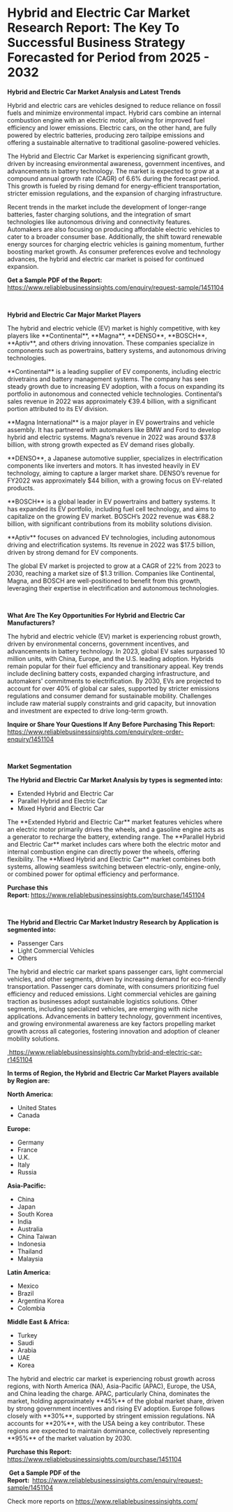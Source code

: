 <p><h1>Hybrid and Electric Car Market Research Report: The Key To Successful Business Strategy Forecasted for Period from 2025 - 2032</h1></p><p><strong>Hybrid and Electric Car Market Analysis and Latest Trends</strong></p>
<p><p>Hybrid and electric cars are vehicles designed to reduce reliance on fossil fuels and minimize environmental impact. Hybrid cars combine an internal combustion engine with an electric motor, allowing for improved fuel efficiency and lower emissions. Electric cars, on the other hand, are fully powered by electric batteries, producing zero tailpipe emissions and offering a sustainable alternative to traditional gasoline-powered vehicles.</p><p>The Hybrid and Electric Car Market is experiencing significant growth, driven by increasing environmental awareness, government incentives, and advancements in battery technology. The market is expected to grow at a compound annual growth rate (CAGR) of 6.6% during the forecast period. This growth is fueled by rising demand for energy-efficient transportation, stricter emission regulations, and the expansion of charging infrastructure.</p><p>Recent trends in the market include the development of longer-range batteries, faster charging solutions, and the integration of smart technologies like autonomous driving and connectivity features. Automakers are also focusing on producing affordable electric vehicles to cater to a broader consumer base. Additionally, the shift toward renewable energy sources for charging electric vehicles is gaining momentum, further boosting market growth. As consumer preferences evolve and technology advances, the hybrid and electric car market is poised for continued expansion.</p></p>
<p><strong>Get a Sample PDF of the Report:&nbsp;</strong> <a href="https://www.reliablebusinessinsights.com/enquiry/request-sample/1451104?utm_campaign=39&utm_medium=2&utm_source=Github&utm_content=ia&utm_term=22012025&utm_id=hybrid-and-electric-car">https://www.reliablebusinessinsights.com/enquiry/request-sample/1451104</a></p>
<p>&nbsp;</p>
<p><strong>Hybrid and Electric Car Major Market Players</strong></p>
<p><p>The hybrid and electric vehicle (EV) market is highly competitive, with key players like **Continental**, **Magna**, **DENSO**, **BOSCH**, **Aptiv**, and others driving innovation. These companies specialize in components such as powertrains, battery systems, and autonomous driving technologies.</p><p>**Continental** is a leading supplier of EV components, including electric drivetrains and battery management systems. The company has seen steady growth due to increasing EV adoption, with a focus on expanding its portfolio in autonomous and connected vehicle technologies. Continental’s sales revenue in 2022 was approximately €39.4 billion, with a significant portion attributed to its EV division.</p><p>**Magna International** is a major player in EV powertrains and vehicle assembly. It has partnered with automakers like BMW and Ford to develop hybrid and electric systems. Magna’s revenue in 2022 was around $37.8 billion, with strong growth expected as EV demand rises globally.</p><p>**DENSO**, a Japanese automotive supplier, specializes in electrification components like inverters and motors. It has invested heavily in EV technology, aiming to capture a larger market share. DENSO’s revenue for FY2022 was approximately $44 billion, with a growing focus on EV-related products.</p><p>**BOSCH** is a global leader in EV powertrains and battery systems. It has expanded its EV portfolio, including fuel cell technology, and aims to capitalize on the growing EV market. BOSCH’s 2022 revenue was €88.2 billion, with significant contributions from its mobility solutions division.</p><p>**Aptiv** focuses on advanced EV technologies, including autonomous driving and electrification systems. Its revenue in 2022 was $17.5 billion, driven by strong demand for EV components.</p><p>The global EV market is projected to grow at a CAGR of 22% from 2023 to 2030, reaching a market size of $1.3 trillion. Companies like Continental, Magna, and BOSCH are well-positioned to benefit from this growth, leveraging their expertise in electrification and autonomous technologies.</p></p>
<p>&nbsp;</p>
<p><strong>What Are The Key Opportunities For Hybrid and Electric Car Manufacturers?</strong></p>
<p><p>The hybrid and electric vehicle (EV) market is experiencing robust growth, driven by environmental concerns, government incentives, and advancements in battery technology. In 2023, global EV sales surpassed 10 million units, with China, Europe, and the U.S. leading adoption. Hybrids remain popular for their fuel efficiency and transitionary appeal. Key trends include declining battery costs, expanded charging infrastructure, and automakers' commitments to electrification. By 2030, EVs are projected to account for over 40% of global car sales, supported by stricter emissions regulations and consumer demand for sustainable mobility. Challenges include raw material supply constraints and grid capacity, but innovation and investment are expected to drive long-term growth.</p></p>
<p><strong>Inquire or Share Your Questions If Any Before Purchasing This Report:</strong> <a href="https://www.reliablebusinessinsights.com/enquiry/pre-order-enquiry/1451104?utm_campaign=39&utm_medium=2&utm_source=Github&utm_content=ia&utm_term=22012025&utm_id=hybrid-and-electric-car">https://www.reliablebusinessinsights.com/enquiry/pre-order-enquiry/1451104</a></p>
<p>&nbsp;</p>
<p><strong>Market Segmentation</strong></p>
<p><strong>The Hybrid and Electric Car Market Analysis by types is segmented into:</strong></p>
<p><ul><li>Extended Hybrid and Electric Car</li><li>Parallel Hybrid and Electric Car</li><li>Mixed Hybrid and Electric Car</li></ul></p>
<p><p>The **Extended Hybrid and Electric Car** market features vehicles where an electric motor primarily drives the wheels, and a gasoline engine acts as a generator to recharge the battery, extending range. The **Parallel Hybrid and Electric Car** market includes cars where both the electric motor and internal combustion engine can directly power the wheels, offering flexibility. The **Mixed Hybrid and Electric Car** market combines both systems, allowing seamless switching between electric-only, engine-only, or combined power for optimal efficiency and performance.</p></p>
<p><strong>Purchase this Report:&nbsp;</strong><a href="https://www.reliablebusinessinsights.com/purchase/1451104?utm_campaign=39&utm_medium=2&utm_source=Github&utm_content=ia&utm_term=22012025&utm_id=hybrid-and-electric-car">https://www.reliablebusinessinsights.com/purchase/1451104</a></p>
<p>&nbsp;</p>
<p><strong>The Hybrid and Electric Car Market Industry Research by Application is segmented into:</strong></p>
<p><ul><li>Passenger Cars</li><li>Light Commercial Vehicles</li><li>Others</li></ul></p>
<p><p>The hybrid and electric car market spans passenger cars, light commercial vehicles, and other segments, driven by increasing demand for eco-friendly transportation. Passenger cars dominate, with consumers prioritizing fuel efficiency and reduced emissions. Light commercial vehicles are gaining traction as businesses adopt sustainable logistics solutions. Other segments, including specialized vehicles, are emerging with niche applications. Advancements in battery technology, government incentives, and growing environmental awareness are key factors propelling market growth across all categories, fostering innovation and adoption of cleaner mobility solutions.</p></p>
<p><a href="https://www.reliablebusinessinsights.com/hybrid-and-electric-car-r1451104?utm_campaign=39&utm_medium=2&utm_source=Github&utm_content=ia&utm_term=22012025&utm_id=hybrid-and-electric-car">&nbsp;https://www.reliablebusinessinsights.com/hybrid-and-electric-car-r1451104</a></p>
<p><strong>In terms of Region, the Hybrid and Electric Car Market Players available by Region are:</strong></p>
<p>
    <p> <strong> North America: </strong>
        <ul>
            <li>United States</li>
            <li>Canada</li>
        </ul>
        </p> 
    <p> <strong> Europe: </strong>
        <ul>
            <li>Germany</li>
            <li>France</li>
            <li>U.K.</li>
            <li>Italy</li>
            <li>Russia</li>
        </ul>
        </p> 
    <p> <strong> Asia-Pacific: </strong>
        <ul>
            <li>China</li>
            <li>Japan</li>
            <li>South Korea</li>
            <li>India</li>
            <li>Australia</li>
            <li>China Taiwan</li>
            <li>Indonesia</li>
            <li>Thailand</li>
            <li>Malaysia</li>
        </ul>
        </p> 
    <p> <strong> Latin America: </strong>
        <ul>
            <li>Mexico</li>
            <li>Brazil</li>
            <li>Argentina Korea</li>
            <li>Colombia</li>
        </ul>
        </p> 
    <p> <strong> Middle East & Africa: </strong>
        <ul>
            <li>Turkey</li>
            <li>Saudi</li>
            <li>Arabia</li>
            <li>UAE</li>
            <li>Korea</li>
        </ul>
    </p>
    </p>
<p><p>The hybrid and electric car market is experiencing robust growth across regions, with North America (NA), Asia-Pacific (APAC), Europe, the USA, and China leading the charge. APAC, particularly China, dominates the market, holding approximately **45%** of the global market share, driven by strong government incentives and rising EV adoption. Europe follows closely with **30%**, supported by stringent emission regulations. NA accounts for **20%**, with the USA being a key contributor. These regions are expected to maintain dominance, collectively representing **95%** of the market valuation by 2030.</p></p>
<p><strong>Purchase this Report: </strong><a href="https://www.reliablebusinessinsights.com/purchase/1451104?utm_campaign=39&utm_medium=2&utm_source=Github&utm_content=ia&utm_term=22012025&utm_id=hybrid-and-electric-car">https://www.reliablebusinessinsights.com/purchase/1451104</a></p>
<p>&nbsp;<strong>Get a Sample PDF of the Report:&nbsp;&nbsp;</strong><a href="https://www.reliablebusinessinsights.com/enquiry/request-sample/1451104?utm_campaign=39&utm_medium=2&utm_source=Github&utm_content=ia&utm_term=22012025&utm_id=hybrid-and-electric-car">https://www.reliablebusinessinsights.com/enquiry/request-sample/1451104</a></p>
<p><strong></strong></p>
<p>Check more reports on <a href="https://www.reliablebusinessinsights.com/?utm_campaign=39&utm_medium=2&utm_source=Github&utm_content=ia&utm_term=22012025&utm_id=hybrid-and-electric-car">https://www.reliablebusinessinsights.com/</a></p>